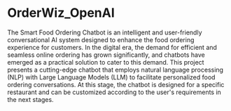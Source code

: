 ﻿# OrderWiz_OpenAI

The Smart Food Ordering Chatbot is an intelligent and user-friendly conversational AI system designed to enhance the food ordering experience for customers. In the digital era, the demand for efficient and seamless online ordering has grown significantly, and chatbots have emerged as a practical solution to cater to this demand. This project presents a cutting-edge chatbot that employs natural language processing (NLP) with Large Language Models (LLM) to facilitate personalized food ordering conversations. At this stage, the chatbot is designed for a specific restaurant and can be customized according to the user's requirements in the next stages.
